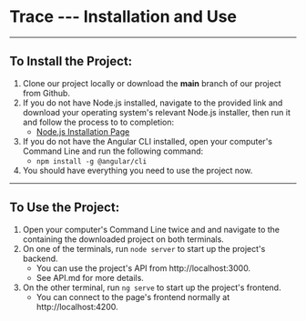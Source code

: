 
# Trace --- Installation and Use
---
## To Install the Project:
1. Clone our project locally or download the **main** branch of our project from Github.
2. If you do not have Node.js installed, navigate to the provided link and download your operating system's relevant Node.js installer, then run it and follow the process to to completion:
    - [Node.js Installation Page](https://nodejs.org/en/download/)
3. If you do not have the Angular CLI installed, open your computer's Command Line and run the following command:
    - `npm install -g @angular/cli`
4. You should have everything you need to use the project now.

---
## To Use the Project:
1. Open your computer's Command Line twice and and navigate to the containing the downloaded project on both terminals.
2. On one of the terminals, run `node server` to start up the project's backend.
    - You can use the project's API from http://localhost:3000.
    - See API.md for more details.
3. On the other terminal, run `ng serve` to start up the project's frontend.
    - You can connect to the page's frontend normally at http://localhost:4200.
